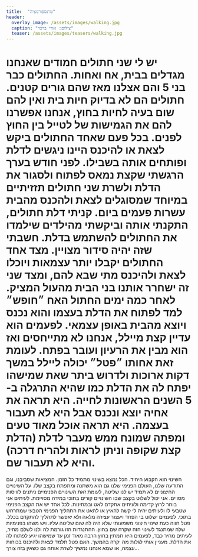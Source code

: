 ```yaml
---
title:  "טרנספורמציה"
header:
  overlay_image: /assets/images/walking.jpg
  caption: "צילום: אורי ברכר"
  teaser: /assets/images/teasers/walking.jpg
---
```

<!--more-->
יש לי שני חתולים חמודים שאנחנו מגדלים בבית, אח ואחות. החתולים כבר בני 5 והם אצלנו מאז שהם גורים קטנים. חתולים הם לא בדיוק חיות בית ואין להם שום בעיה לחיות בחוץ, אנחנו אפשרנו להם את הגמישות של לטייל בין החוץ לפנים. בכל פעם שאחד החתולים ביקש לצאת או להיכנס היינו ניגשים לדלת ופותחים אותה בשבילו.
לפני חודש בערך הרגשתי שקצת נמאס לפתוח ולסגור את הדלת ולשרת שני חתולים תזזיתיים במיוחד שמסוגלים לצאת ולהכנס מהבית עשרות פעמים ביום. קניתי דלת חתולים, התקנתי אותה וביקשתי מהילדים שילמדו את החתולים להשתמש בדלת. חשבתי שזה יהיה סידור מצויין. מצד אחד החתולים יקבלו יותר עצמאות ויוכלו לצאת ולהיכנס מתי שבא להם, ומצד שני זה ישחרר אותנו בני הבית מהעול המציק.
לאחר כמה ימים החתול האח ״חופש״ למד לפתוח את הדלת בעצמו והוא נכנס ויוצא מהבית באופן עצמאי. לפעמים הוא עדיין קצת מיילל, אנחנו לא מתייחסים ואז הוא מבין את הרעיון ועובר בפתח.
לעומת זאת אחותו ״פטל״ יכולה ליילל במשך דקות ארוכות ולדרוש ביתר שאת שמישהו יפתח לה את הדלת כמו שהיא התרגלה ב- 5 השנים הראשונות לחייה. היא תראה את אחיה יוצא ונכנס אבל היא לא תעבור בעצמה. היא תראה אוכל מאוד טעים ומפתה שמונח ממש מעבר לדלת (הדלת קצת שקופה וניתן לראות ולהריח דרכה) והיא לא תעבור שם.
========================
השינוי הוא הקבוע היחיד. הכל נמצא בשינוי מתמיד כל הזמן. המציאות שסביבנו, וגם התודעה שלנו, העולם הפנימי שלנו גם הוא משתנה ומתפתח בקצב שלו. על השינויים החיצוניים לא תמיד יש לנו שליטה, לעומת זאת השינויים הפנימיים ניתנים לוויסות מסויים. אני יכול לשלוט בקצב שבו השינויים קורים בתוכי במידה מסויימת. לעיתים אני בוחר לרוץ קדימה ולעיתים אתקדם לאט ובמתינות.
לכל אחד יש את הקצב הפנימי שטבעי לו ולעיתים יהיה לי קשה להאיץ או להאט את התהליך הפנימי הטבעי שמתרחש בתוכי. לפעמים ישלוט בי הפחד ויעצור עצירה מלאה ולא יאפשר לתהליך להתקדם בכלל.
פטל חווה כעת שינוי חיצוני משמעותי שלא היה לה שום שליטה עליו. ויש משהו בפנימיות שלה שמתנגד לשינוי הזה שקרה שם בחוץ. ההתנגדות הזו גורמת לה ולנו לשלם מחיר, לעיתים מחיר כבד, לפעמים היא תמתין בחוץ הרבה מאוד זמן עד שמישהו יגיע לפתוח לה את הדלת. מעניין אותי לגלות מה יקרה בהמשך. האם פטל תלמד לצאת ולהיכנס בכוחות עצמה, או שמא אנחנו נמשיך לשרת אותה גם כשאין בזה צורך...